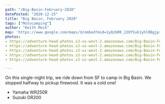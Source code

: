 ```yaml
---
path: "/Big-Basin-February-2020"
datePosted: "2020-12-25"
title: "Big Basin, February 2020"
tags: ["Motocamping"]
author: "Keith Mock"
map: 'https://www.google.com/maps/d/embed?mid=1yQzbR0_22UYSuk1yhl0BgjpiXvvPWDfL'
photos:
- https://adventure-head-photos.s3-us-west-2.amazonaws.com/Big-Basin-February-2020/IMG_1477.jpeg
- https://adventure-head-photos.s3-us-west-2.amazonaws.com/Big-Basin-February-2020/IMG_1489.jpeg
- https://adventure-head-photos.s3-us-west-2.amazonaws.com/Big-Basin-February-2020/IMG_1490.jpeg
- https://adventure-head-photos.s3-us-west-2.amazonaws.com/Big-Basin-February-2020/IMG_4151.jpeg
- https://adventure-head-photos.s3-us-west-2.amazonaws.com/Big-Basin-February-2020/IMG_4154.jpeg

---
```


On this single-night trip, we ride down from SF to camp in Big Basin. We stopped halfway to pickup firewood. It was a cold one!

- Yamaha WR250R
- Suzuki DR200